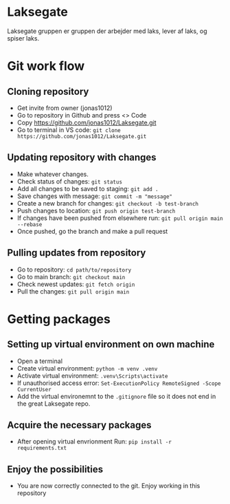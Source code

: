 # Laksegate
Laksegate gruppen er gruppen der arbejder med laks, lever af laks, og spiser laks.

# Git work flow 

## Cloning repository
* Get invite from owner (jonas1012)
* Go to repository in Github and press <> Code
* Copy https://github.com/jonas1012/Laksegate.git
* Go to terminal in VS code: `git clone https://github.com/jonas1012/Laksegate.git`

## Updating repository with changes
* Make whatever changes.
* Check status of changes: `git status`
* Add all changes to be saved to staging: `git add .`
* Save changes with message: `git commit -m "message"`
* Create a new branch for changes: `git checkout -b test-branch`
* Push changes to location: `git push origin test-branch`
* If changes have been pushed from elsewhere run: `git pull origin main --rebase`
* Once pushed, go the branch and make a pull request

## Pulling updates from repository
* Go to repository: `cd path/to/repository`
* Go to main branch: `git checkout main`
* Check newest updates: `git fetch origin`
* Pull the changes: `git pull origin main` 


# Getting packages 


## Setting up virtual environment on own machine
* Open a terminal
* Create virtual environment: `python -m venv .venv`
* Activate virtual environment: `.venv\Scripts\activate`
* If unauthorised access error: `Set-ExecutionPolicy RemoteSigned -Scope CurrentUser`
* Add the virtual environemnt to the `.gitignore` file so it does not end in the great Laksegate repo.


## Acquire the necessary packages
* After opening virtual envrionment Run: `pip install -r requirements.txt`

## Enjoy the possibilities 
* You are now correctly connected to the git. Enjoy working in this repository
